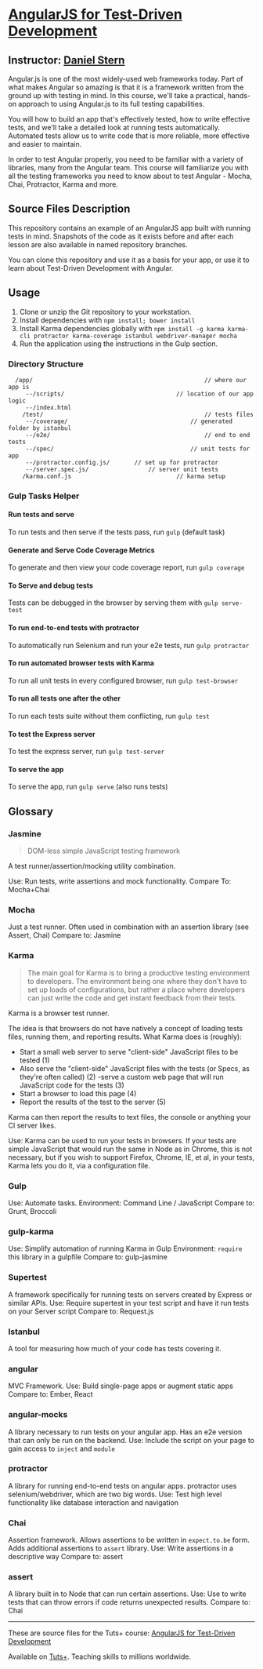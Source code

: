# [AngularJS for Test-Driven Development][published url]
## Instructor: [Daniel Stern][instructor url]


Angular.js is one of the most widely-used web frameworks today. Part of what makes Angular so amazing is that it is a framework written from the ground up with testing in mind. In this course, we'll take a practical, hands-on approach to using Angular.js to its full testing capabilities.

You will how to build an app that's effectively tested, how to write effective tests, and we'll take a detailed look at running tests automatically. Automated tests allow us to write code that is more reliable, more effective and easier to maintain.

In order to test Angular properly, you need to be familiar with a variety of libraries, many from the Angular team. This course will familiarize you with all the testing frameworks you need to know about to test Angular - Mocha, Chai, Protractor, Karma and more.

## Source Files Description

This repository contains an example of an AngularJS app built with running tests in mind. Snapshots of the code as it exists before and after each lesson are also available in named repository branches.

You can clone this repository and use it as a basis for your app, or use it to learn about Test-Driven Development with Angular.

## Usage

1. Clone or unzip the Git repository to your workstation.
2. Install dependencies with `npm install; bower install`
3. Install Karma dependencies globally with `npm install -g karma karma-cli protractor karma-coverage istanbul webdriver-manager mocha`
4. Run the application using the instructions in the Gulp section.

### Directory Structure

```
  /app/ 												// where our app is
	 --/scripts/  								// location of our app logic
	 --/index.html
 	/test/ 												// tests files
	 --/coverage/									// generated folder by istanbul
	 --/e2e/ 											// end to end tests
	 --/spec/ 										// unit tests for app
	 --/protractor.config.js/  		// set up for protractor
	 --/server.spec.js/   				// server unit tests
	/karma.conf.js								// karma setup
```

### Gulp Tasks Helper
#### Run tests and serve
To run tests and then serve if the tests pass, run `gulp` (default task)

#### Generate and Serve Code Coverage Metrics
To generate and then view your code coverage report, run `gulp coverage`

#### To Serve and debug tests
Tests can be debugged in the browser by serving them with `gulp serve-test`

#### To run end-to-end tests with protractor
To automatically run Selenium and run your e2e tests, run `gulp protractor`

#### To run automated browser tests with Karma
To run all unit tests in every configured browser, run `gulp test-browser`

#### To run all tests one after the other
To run each tests suite without them conflicting, run `gulp test`

#### To test the Express server
To test the express server, run `gulp test-server`

#### To serve the app
To serve the app, run `gulp serve` (also runs tests)


## Glossary

### Jasmine
> DOM-less simple JavaScript testing framework

A test runner/assertion/mocking utility combination.

Use: Run tests, write assertions and mock functionality.
Compare To: Mocha+Chai

### Mocha
Just a test runner. Often used in combination with an assertion library (see Assert, Chai)
Compare to: Jasmine

### Karma
> The main goal for Karma is to bring a productive testing environment to developers. The environment being one where they don't have to set up loads of configurations, but rather a place where developers can just write the code and get instant feedback from their tests.

Karma is a browser test runner.

The idea is that browsers do not have natively a concept of loading tests files, running them, and reporting results. What Karma does is (roughly):

- Start a small web server to serve "client-side" JavaScript files to be tested (1)
- Also serve the "client-side" JavaScript files with the tests (or Specs, as they're often called) (2)
 -serve a custom web page that will run JavaScript code for the tests (3)
- Start a browser to load this page (4)
- Report the results of the test to the server (5)

Karma can then report the results to text files, the console or anything your CI server likes.

Use: Karma can be used to run your tests in browsers. If your tests are simple JavaScript that would run the same in Node as in Chrome, this is not necessary, but if you wish to support Firefox, Chrome, IE, et al, in your tests, Karma lets you do it, via a configuration file.

### Gulp
Use: Automate tasks.
Environment: Command Line / JavaScript
Compare to: Grunt, Broccoli

### gulp-karma
Use: Simplify automation of running Karma in Gulp
Environment: `require` this library in a gulpfile
Compare to: gulp-jasmine

### Supertest
A framework specifically for running tests on servers created by Express or similar APIs.
Use: Require supertest in your test script and have it run tests on your Server script
Compare to: Request.js

### Istanbul
A tool for measuring how much of your code has tests covering it.


### angular
MVC Framework.
Use: Build single-page apps or augment static apps
Compare to: Ember, React

### angular-mocks
A library necessary to run tests on your angular app. Has an e2e version that can only be run on the backend.
Use: Include the script on your page to gain access to `inject` and `module`

### protractor
A library for running end-to-end tests on angular apps. protractor uses selenium/webdriver, which are two big words.
Use: Test high level functionality like database interaction and navigation

### Chai
Assertion framework. Allows assertions to be written in `expect.to.be` form. Adds additional assertions to `assert` library.
Use: Write assertions in a descriptive way
Compare to: assert

### assert
A library built in to Node that can run certain assertions.
Use: Use to write tests that can throw errors if code returns unexpected results.
Compare to: Chai

------

These are source files for the Tuts+ course: [AngularJS for Test-Driven Development][published url]

Available on [Tuts+](https://tutsplus.com). Teaching skills to millions worldwide.

[published url]: https://code.tutsplus.com/courses/angularjs-for-test-driven-development
[instructor url]: https://tutsplus.com/authors/daniel-stern
